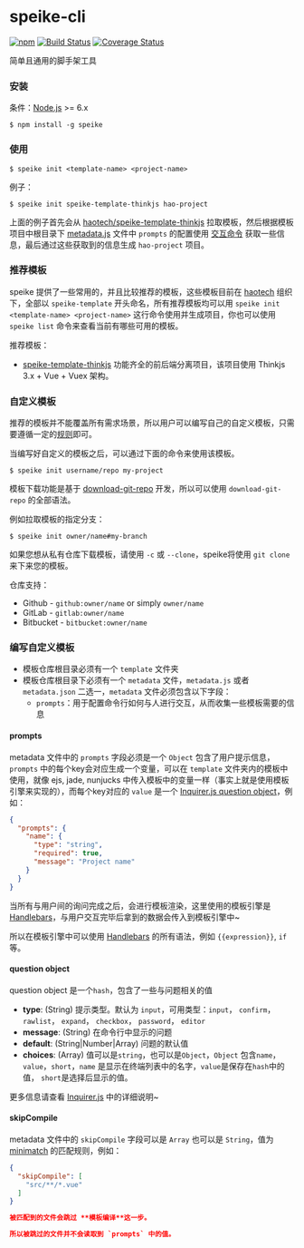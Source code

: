 # speike-cli
[![npm](https://img.shields.io/npm/v/speike.svg)](https://www.npmjs.com/package/speike)
[![Build Status](https://travis-ci.org/haotech/speike-cli.svg?branch=master)](https://travis-ci.org/haotech/speike-cli)
[![Coverage Status](https://coveralls.io/repos/github/haotech/speike-cli/badge.svg?branch=master)](https://coveralls.io/github/haotech/speike-cli?branch=master)

简单且通用的脚手架工具

### 安装

条件：[Node.js](https://nodejs.org/en/) >= 6.x 

```base
$ npm install -g speike
```

### 使用

```base
$ speike init <template-name> <project-name>
```

例子：

```base
$ speike init speike-template-thinkjs hao-project
```

上面的例子首先会从 [haotech/speike-template-thinkjs](https://github.com/haotech/speike-template-thinkjs) 拉取模板，然后根据模板项目中根目录下 [metadata.js](https://github.com/haotech/speike-template-thinkjs/blob/master/metadata.js) 文件中 `prompts` 的配置使用 [交互命令](https://github.com/SBoudrias/Inquirer.js) 获取一些信息，最后通过这些获取到的信息生成 `hao-project` 项目。

### 推荐模板

speike 提供了一些常用的，并且比较推荐的模板，这些模板目前在 [haotech](https://github.com/haotech) 组织下，全部以 `speike-template` 开头命名，所有推荐模板均可以用 `speike init <template-name> <project-name>` 这行命令使用并生成项目，你也可以使用 `speike list` 命令来查看当前有哪些可用的模板。

推荐模板：

- [speike-template-thinkjs](https://github.com/haotech/speike-template-thinkjs) 功能齐全的前后端分离项目，该项目使用 Thinkjs 3.x + Vue + Vuex 架构。

### 自定义模板

推荐的模板并不能覆盖所有需求场景，所以用户可以编写自己的自定义模板，只需要遵循一定的[规则](#编写自定义模板)即可。

当编写好自定义的模板之后，可以通过下面的命令来使用该模板。

```base
$ speike init username/repo my-project
```

模板下载功能是基于 [download-git-repo](https://github.com/flipxfx/download-git-repo) 开发，所以可以使用 `download-git-repo` 的全部语法。

例如拉取模板的指定分支：

```base
$ speike init owner/name#my-branch
```

如果您想从私有仓库下载模板，请使用 `-c` 或 `--clone`，speike将使用 `git clone` 来下来您的模板。

仓库支持：

- Github - `github:owner/name` or simply `owner/name`
- GitLab - `gitlab:owner/name`
- Bitbucket - `bitbucket:owner/name`

### 编写自定义模板

- 模板仓库根目录必须有一个 `template` 文件夹
- 模板仓库根目录下必须有一个 `metadata` 文件，`metadata.js` 或者 `metadata.json` 二选一，`metadata` 文件必须包含以下字段：
  - `prompts`：用于配置命令行如何与人进行交互，从而收集一些模板需要的信息

#### prompts

metadata 文件中的 `prompts` 字段必须是一个 `Object` 包含了用户提示信息，`prompts` 中的每个key会对应生成一个变量，可以在 `template` 文件夹内的模板中使用，就像 ejs, jade, nunjucks 中传入模板中的变量一样（事实上就是使用模板引擎来实现的），而每个key对应的 `value` 是一个 [Inquirer.js question object](https://github.com/SBoudrias/Inquirer.js/#question)，例如：

```json
{
  "prompts": {
    "name": {
      "type": "string",
      "required": true,
      "message": "Project name"
    }
  }
}
```

当所有与用户间的询问完成之后，会进行模板渲染，这里使用的模板引擎是 [Handlebars](http://handlebarsjs.com/)，与用户交互完毕后拿到的数据会传入到模板引擎中~

所以在模板引擎中可以使用 [Handlebars](http://handlebarsjs.com/) 的所有语法，例如 `{{expression}}`, `if` 等。

#### question object

question object 是一个`hash`，包含了一些与问题相关的值

- **type**: (String) 提示类型。默认为 `input`，可用类型：`input`， `confirm`， `rawlist`， `expand`， `checkbox`， `password`， `editor`
- **message**: (String) 在命令行中显示的问题
- **default**: (String|Number|Array) 问题的默认值
- **choices**: (Array) 值可以是`string`，也可以是`Object`，`Object` 包含`name`，`value`，`short`，`name` 是显示在终端列表中的名字，`value`是保存在`hash`中的值， `short`是选择后显示的值。

更多信息请查看 [Inquirer.js](https://github.com/SBoudrias/Inquirer.js/) 中的详细说明~

#### skipCompile

metadata 文件中的 `skipCompile` 字段可以是 `Array` 也可以是 `String`，值为 [minimatch](https://github.com/isaacs/minimatch) 的匹配规则，例如：

```json
{
  "skipCompile": [
    "src/**/*.vue"
  ]
}

被匹配到的文件会跳过 **模板编译**这一步。

所以被跳过的文件并不会读取到 `prompts` 中的值。